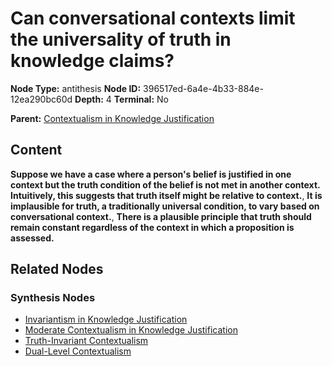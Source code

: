 # Can conversational contexts limit the universality of truth in knowledge claims?

**Node Type:** antithesis
**Node ID:** 396517ed-6a4e-4b33-884e-12ea290bc60d
**Depth:** 4
**Terminal:** No

**Parent:** [Contextualism in Knowledge Justification](contextualism-in-knowledge-justification-synthesis-53461e8e-dad3-41e0-ac4e-3bc2709bb521.md)

## Content

**Suppose we have a case where a person's belief is justified in one context but the truth condition of the belief is not met in another context. Intuitively, this suggests that truth itself might be relative to context.**, **It is implausible for truth, a traditionally universal condition, to vary based on conversational context.**, **There is a plausible principle that truth should remain constant regardless of the context in which a proposition is assessed.**

## Related Nodes

### Synthesis Nodes

- [Invariantism in Knowledge Justification](invariantism-in-knowledge-justification-synthesis-25631a24-572b-47a8-8825-c7d45618e240.md)
- [Moderate Contextualism in Knowledge Justification](moderate-contextualism-in-knowledge-justification-synthesis-04a9d00f-2517-4571-98c9-7749ed560ce3.md)
- [Truth-Invariant Contextualism](truth-invariant-contextualism-synthesis-91a679aa-a038-43ec-848d-fb5b083d9e78.md)
- [Dual-Level Contextualism](dual-level-contextualism-synthesis-4ec36803-eb9c-4d4e-bb1c-9730a91779c7.md)
